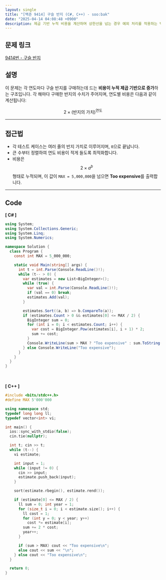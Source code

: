 ```yaml
---
layout: single
title: "[백준 9414] 구슬 반지 (C#, C++) - soo:bak"
date: "2025-04-14 04:08:48 +0900"
description: 제곱 기반 누적 비용을 계산하며 상한선을 넘는 경우 예외 처리를 적용하는 백준 9414번 문제의 C# 및 C++ 풀이와 해설
---
```


## 문제 링크
[9414번 - 구슬 반지](https://www.acmicpc.net/problem/9414)

## 설명
이 문제는 각 연도마다 구슬 반지를 구매하는데 드는 **비용이 누적 제곱 기반으로 증가**하는 구조입니다.
각 해마다 구매한 반지의 수치가 주어지며, 연도별 비용은 다음과 같이 계산됩니다:

$$
2 \times (\text{반지의 가치})^{\text{연도}}
$$

---

## 접근법
- 각 테스트 케이스는 여러 줄의 반지 가치로 이루어지며, `0`으로 끝납니다.
- 큰 수부터 정렬하여 연도 비용이 적게 들도록 최적화합니다.
- 비용은 $$2 \times a^b$$ 형태로 누적되며, 이 값이 `MAX = 5,000,000`을 넘으면 **Too expensive**를 출력합니다.

---

## Code
<b>[ C# ] </b>
<br>

```csharp
using System;
using System.Collections.Generic;
using System.Linq;
using System.Numerics;

namespace Solution {
  class Program {
    const int MAX = 5_000_000;

    static void Main(string[] args) {
      int t = int.Parse(Console.ReadLine()!);
      while (t-- > 0) {
        var estimates = new List<BigInteger>();
        while (true) {
          var val = int.Parse(Console.ReadLine()!);
          if (val == 0) break;
          estimates.Add(val);
        }

        estimates.Sort((a, b) => b.CompareTo(a));
        if (estimates.Count > 0 && estimates[0] <= MAX / 2) {
          BigInteger sum = 0;
          for (int i = 0; i < estimates.Count; i++) {
            var cost = BigInteger.Pow(estimates[i], i + 1) * 2;
            sum += cost;
          }
          Console.WriteLine(sum > MAX ? "Too expensive" : sum.ToString());
        } else Console.WriteLine("Too expensive");
      }
    }
  }
}
```

<br><br>
<b>[ C++ ] </b>
<br>

```cpp
#include <bits/stdc++.h>
#define MAX 5'000'000

using namespace std;
typedef long long ll;
typedef vector<int> vi;

int main() {
  ios::sync_with_stdio(false);
  cin.tie(nullptr);

  int t; cin >> t;
  while (t--) {
    vi estimate;

    int input = 1;
    while (input != 0) {
      cin >> input;
      estimate.push_back(input);
    }

    sort(estimate.rbegin(), estimate.rend());

    if (estimate[0] <= MAX / 2) {
      ll sum = 0; int year = 1;
      for (size_t i = 0; i < estimate.size(); i++) {
        ll cost = 1;
        for (int y = 0; y < year; y++)
          cost *= estimate[i];
        sum += 2 * cost;
        year++;
      }

      if (sum > MAX) cout << "Too expensive\n";
      else cout << sum << "\n";
    } else cout << "Too expensive\n";
  }

  return 0;
}
```
